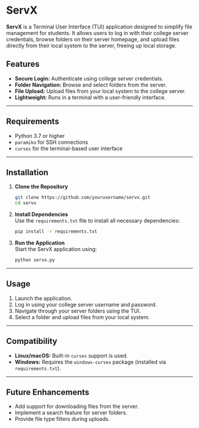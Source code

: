 
# ServX  

**ServX** is a Terminal User Interface (TUI) application designed to simplify file management for students. It allows users to log in with their college server credentials, browse folders on their server homepage, and upload files directly from their local system to the server, freeing up local storage.  

## Features  
- **Secure Login:** Authenticate using college server credentials.  
- **Folder Navigation:** Browse and select folders from the server.  
- **File Upload:** Upload files from your local system to the college server.  
- **Lightweight:** Runs in a terminal with a user-friendly interface.  

---

## Requirements  
- Python 3.7 or higher  
- `paramiko` for SSH connections  
- `curses` for the terminal-based user interface  

---

## Installation  

1. **Clone the Repository**  
   ```bash
   git clone https://github.com/yourusername/servx.git
   cd servx
   ```  

2. **Install Dependencies**  
   Use the `requirements.txt` file to install all necessary dependencies:  
   ```bash
   pip install -r requirements.txt
   ```  

3. **Run the Application**  
   Start the ServX application using:  
   ```bash
   python servx.py
   ```  

---

## Usage  

1. Launch the application.  
2. Log in using your college server username and password.  
3. Navigate through your server folders using the TUI.  
4. Select a folder and upload files from your local system.  

---

## Compatibility  
- **Linux/macOS:** Built-in `curses` support is used.  
- **Windows:** Requires the `windows-curses` package (installed via `requirements.txt`).  

---

## Future Enhancements  
- Add support for downloading files from the server.  
- Implement a search feature for server folders.  
- Provide file type filters during uploads.  


